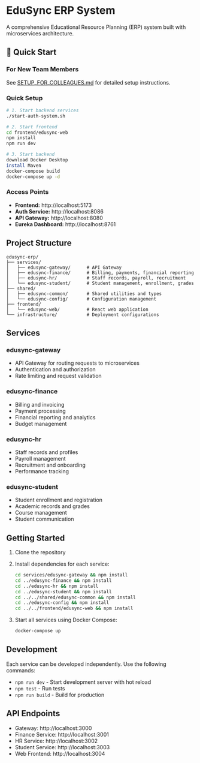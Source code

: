 # EduSync ERP System

A comprehensive Educational Resource Planning (ERP) system built with microservices architecture.

## 🚀 Quick Start

### For New Team Members
See [SETUP_FOR_COLLEAGUES.md](./SETUP_FOR_COLLEAGUES.md) for detailed setup instructions.

### Quick Setup
```bash
# 1. Start backend services
./start-auth-system.sh

# 2. Start frontend
cd frontend/edusync-web
npm install
npm run dev

# 3. Start backend
download Docker Desktop
install Maven
docker-compose build
docker-compose up -d
```

### Access Points
- **Frontend:** http://localhost:5173
- **Auth Service:** http://localhost:8086
- **API Gateway:** http://localhost:8080
- **Eureka Dashboard:** http://localhost:8761

## Project Structure

```
edusync-erp/
├── services/
│   ├── edusync-gateway/      # API Gateway
│   ├── edusync-finance/      # Billing, payments, financial reporting
│   ├── edusync-hr/           # Staff records, payroll, recruitment  
│   └── edusync-student/      # Student management, enrollment, grades
├── shared/
│   ├── edusync-common/       # Shared utilities and types
│   └── edusync-config/       # Configuration management
├── frontend/
│   └── edusync-web/          # React web application
└── infrastructure/           # Deployment configurations
```

## Services

### edusync-gateway
- API Gateway for routing requests to microservices
- Authentication and authorization
- Rate limiting and request validation

### edusync-finance
- Billing and invoicing
- Payment processing
- Financial reporting and analytics
- Budget management

### edusync-hr
- Staff records and profiles
- Payroll management
- Recruitment and onboarding
- Performance tracking

### edusync-student
- Student enrollment and registration
- Academic records and grades
- Course management
- Student communication

## Getting Started

1. Clone the repository
2. Install dependencies for each service:
   ```bash
   cd services/edusync-gateway && npm install
   cd ../edusync-finance && npm install
   cd ../edusync-hr && npm install
   cd ../edusync-student && npm install
   cd ../../shared/edusync-common && npm install
   cd ../edusync-config && npm install
   cd ../../frontend/edusync-web && npm install
   ```

3. Start all services using Docker Compose:
   ```bash
   docker-compose up
   ```

## Development

Each service can be developed independently. Use the following commands:

- `npm run dev` - Start development server with hot reload
- `npm test` - Run tests
- `npm run build` - Build for production

## API Endpoints

- Gateway: http://localhost:3000
- Finance Service: http://localhost:3001
- HR Service: http://localhost:3002
- Student Service: http://localhost:3003
- Web Frontend: http://localhost:3004
